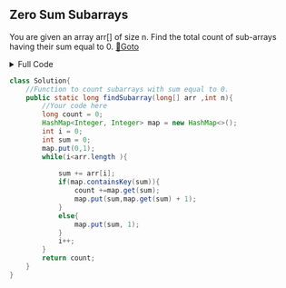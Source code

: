 ## Zero Sum Subarrays
You are given an array arr[] of size n. Find the total count of sub-arrays having their sum equal to 0. [🔗Goto](https://practice.geeksforgeeks.org/problems/zero-sum-subarrays1825/1/?page=8&difficulty[]=1&status[]=unsolved&sortBy=submissions#) 

<details>
<summary>Full Code</summary>

```java
import java.io.*;
import java.util.*;
class GFG {
	public static void main (String[] args) {
		Scanner sc=new Scanner(System.in);
		int t=sc.nextInt();
		sc.nextLine();
		while(t-->0)
		{
		    int n;
		    n=sc.nextInt();
		    
		    long arr[]=new long[n];
	
		    
		    for(int i=0;i<n;i++)
		    {
		        arr[i]=sc.nextLong();
		    }
            Solution ob = new Solution();
		    System.out.println(ob.findSubarray(arr,n));
		}
		
	}
}
// } Driver Code Ends
//User function Template for Java
class Solution{
    //Function to count subarrays with sum equal to 0.
    public static long findSubarray(long[] arr ,int n){
        //Your code here
        long count = 0;
        HashMap<Integer, Integer> map = new HashMap<>();
        int i = 0;
        int sum = 0;
        map.put(0,1);
        while(i<arr.length ){
            
            sum += arr[i];
            if(map.containsKey(sum)){
                count +=map.get(sum);
                map.put(sum,map.get(sum) + 1);
            }
            else{
                map.put(sum, 1);
            }
            i++;
        }
        return count;
    }
}
```
</details>

```java
class Solution{
    //Function to count subarrays with sum equal to 0.
    public static long findSubarray(long[] arr ,int n){
        //Your code here
        long count = 0;
        HashMap<Integer, Integer> map = new HashMap<>();
        int i = 0;
        int sum = 0;
        map.put(0,1);
        while(i<arr.length ){
            
            sum += arr[i];
            if(map.containsKey(sum)){
                count +=map.get(sum);
                map.put(sum,map.get(sum) + 1);
            }
            else{
                map.put(sum, 1);
            }
            i++;
        }
        return count;
    }
}
```